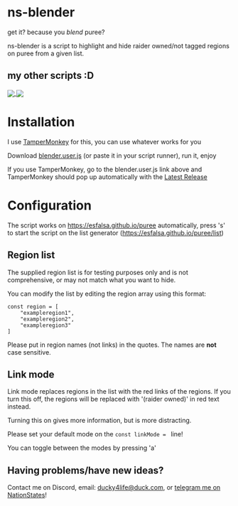 # ns-blender
get it? because you *blend* puree?

ns-blender is a script to highlight and hide raider owned/not tagged regions on puree from a given list.

## my other scripts :D
<a href="https://github.com/ducky4life/ns-detag">
  <img align="center" src="https://github-readme-stats.vercel.app/api/pin/?username=ducky4life&repo=ns-detag&theme=algolia" />
</a>
<a href="https://github.com/ducky4life/ns-zombie">
  <img align="center" src="https://github-readme-stats.vercel.app/api/pin/?username=ducky4life&repo=ns-zombie&theme=algolia" />
</a>

# Installation
I use [TamperMonkey](https://www.tampermonkey.net/) for this, you can use whatever works for you

Download [blender.user.js](https://github.com/ducky4life/ns-blender/raw/refs/heads/main/blender.user.js) (or paste it in your script runner), run it, enjoy

If you use TamperMonkey, go to the blender.user.js link above and TamperMonkey should pop up automatically with the [Latest Release](https://github.com/ducky4life/ns-blender/releases/latest)

# Configuration

The script works on https://esfalsa.github.io/puree automatically, press 's' to start the script on the list generator (https://esfalsa.github.io/puree/list)

## Region list

The supplied region list is for testing purposes only and is not comprehensive, or may not match what you want to hide.

You can modify the list by editing the region array using this format:

```
const region = [
    "exampleregion1",
    "exampleregion2",
    "exampleregion3"
]
```
Please put in region names (not links) in the quotes. The names are **not** case sensitive.

## Link mode

Link mode replaces regions in the list with the red links of the regions. If you turn this off, the regions will be replaced with '(raider owned)' in red text instead.

Turning this on gives more information, but is more distracting.

Please set your default mode on the `const linkMode = ` line!

You can toggle between the modes by pressing 'a'

## Having problems/have new ideas?

Contact me on Discord, email: ducky4life@duck.com, or [telegram me on NationStates](https://www.nationstates.net/page=compose_telegram?tgto=ducky)!
